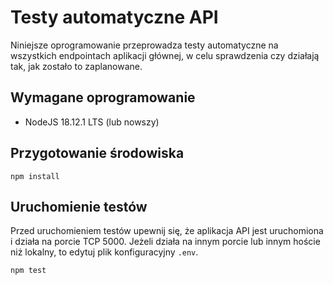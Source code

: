 # Testy automatyczne API

Niniejsze oprogramowanie przeprowadza testy automatyczne na wszystkich endpointach aplikacji głównej, w celu sprawdzenia czy działają tak, jak zostało to zaplanowane.

## Wymagane oprogramowanie

* NodeJS 18.12.1 LTS (lub nowszy)

## Przygotowanie środowiska

```
npm install
```

## Uruchomienie testów

Przed uruchomieniem testów upewnij się, że aplikacja API jest uruchomiona i działa na porcie TCP 5000. Jeżeli działa na innym porcie lub innym hoście niż lokalny, to edytuj plik konfiguracyjny ```.env```.

```
npm test
```